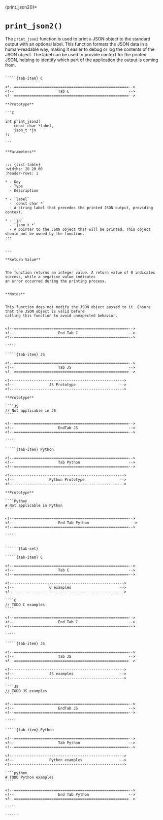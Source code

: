 <!-- ============================================================== -->
(print_json2())=
# `print_json2()`
<!-- ============================================================== -->


The `print_json2` function is used to print a JSON object to the standard output with an optional label. 
This function formats the JSON data in a human-readable way, making it easier to debug or log the contents 
of the JSON object. The label can be used to provide context for the printed JSON, helping to identify 
which part of the application the output is coming from.


<!------------------------------------------------------------>
<!--                    Prototypes                          -->
<!------------------------------------------------------------>

``````{tab-set}

`````{tab-item} C

<!--====================================================-->
<!--                    Tab C                           -->
<!--====================================================-->

**Prototype**

```C

int print_json2(
    const char *label,
    json_t *jn
);

```

**Parameters**


::: {list-table}
:widths: 20 20 60
:header-rows: 1

* - Key
  - Type
  - Description

* - `label`
  - `const char *`
  - A string label that precedes the printed JSON output, providing context.

* - `jn`
  - `json_t *`
  - A pointer to the JSON object that will be printed. This object should not be owned by the function.
:::


---

**Return Value**


The function returns an integer value. A return value of 0 indicates success, while a negative value indicates 
an error occurred during the printing process.


**Notes**


This function does not modify the JSON object passed to it. Ensure that the JSON object is valid before 
calling this function to avoid unexpected behavior.


<!--====================================================-->
<!--                    End Tab C                       -->
<!--====================================================-->

`````

`````{tab-item} JS

<!--====================================================-->
<!--                    Tab JS                          -->
<!--====================================================-->

<!---------------------------------------------------->
<!--                JS Prototype                    -->
<!---------------------------------------------------->

**Prototype**

````JS
// Not applicable in JS
````

<!--====================================================-->
<!--                    EndTab JS                       -->
<!--====================================================-->

`````

`````{tab-item} Python

<!--====================================================-->
<!--                    Tab Python                      -->
<!--====================================================-->

<!---------------------------------------------------->
<!--                Python Prototype                -->
<!---------------------------------------------------->

**Prototype**

````Python
# Not applicable in Python
````

<!--====================================================-->
<!--                    End Tab Python                   -->
<!--====================================================-->

`````

``````

<!------------------------------------------------------------>
<!--                    Examples                            -->
<!------------------------------------------------------------>

```````{dropdown} Examples

``````{tab-set}

`````{tab-item} C

<!--====================================================-->
<!--                    Tab C                           -->
<!--====================================================-->

<!---------------------------------------------------->
<!--                C examples                      -->
<!---------------------------------------------------->

````C
// TODO C examples
````

<!--====================================================-->
<!--                    End Tab C                       -->
<!--====================================================-->

`````

`````{tab-item} JS

<!--====================================================-->
<!--                    Tab JS                          -->
<!--====================================================-->

<!---------------------------------------------------->
<!--                JS examples                     -->
<!---------------------------------------------------->

````JS
// TODO JS examples
````

<!--====================================================-->
<!--                    EndTab JS                       -->
<!--====================================================-->

`````

`````{tab-item} Python

<!--====================================================-->
<!--                    Tab Python                      -->
<!--====================================================-->

<!---------------------------------------------------->
<!--                Python examples                 -->
<!---------------------------------------------------->

````python
# TODO Python examples
````

<!--====================================================-->
<!--                    End Tab Python                  -->
<!--====================================================-->

`````

``````

```````

